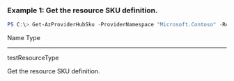 ### Example 1: Get the resource SKU definition.
```powershell
PS C:\> Get-AzProviderHubSku -ProviderNamespace "Microsoft.Contoso" -ResourceType "testResourceType" -Sku "default"
```

Name                        Type
----                        ----
testResourceType

Get the resource SKU definition.

